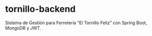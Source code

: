 # tornillo-backend
Sistema de Gestión para Ferretería “El Tornillo Feliz” con Spring Boot, MongoDB y JWT.
